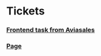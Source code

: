 # Tickets
### [Frontend task from Aviasales](https://github.com/KosyanMedia/test-tasks/tree/master/aviasales)

### [Page](https://ticketsyn.herokuapp.com/)
